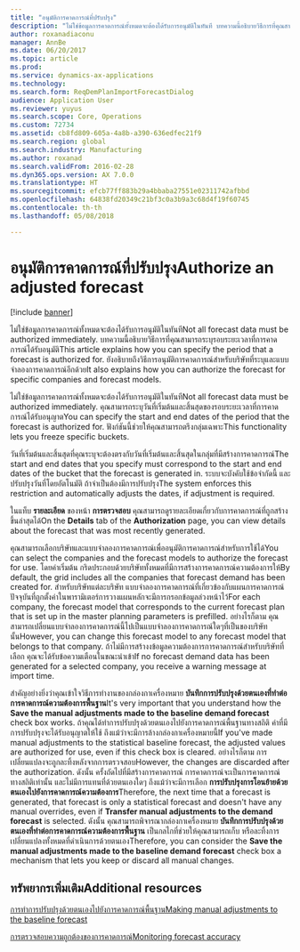 ```yaml
---
title: "อนุมัติการคาดการณ์ที่ปรับปรุง"
description: "ไม่ใช่ข้อมูลการคาดการณ์ทั้งหมดจะต้องได้รับการอนุมัติในทันที บทความนี้อธิบายวิธีการที่คุณสามารถระบุรอบระยะเวลาที่การคาดการณ์ได้รับอนุมัติ ยังอธิบายถึงวิธีการอนุมัติการคาดการณ์สำหรับบริษัทที่ระบุและแบบจำลองการคาดการณ์อีกด้วย"
author: roxanadiaconu
manager: AnnBe
ms.date: 06/20/2017
ms.topic: article
ms.prod: 
ms.service: dynamics-ax-applications
ms.technology: 
ms.search.form: ReqDemPlanImportForecastDialog
audience: Application User
ms.reviewer: yuyus
ms.search.scope: Core, Operations
ms.custom: 72734
ms.assetid: cb8fd809-605a-4a8b-a390-636edfec21f9
ms.search.region: global
ms.search.industry: Manufacturing
ms.author: roxanad
ms.search.validFrom: 2016-02-28
ms.dyn365.ops.version: AX 7.0.0
ms.translationtype: HT
ms.sourcegitcommit: efcb77ff883b29a4bbaba27551e02311742afbbd
ms.openlocfilehash: 64838fd20349c21bf3c0a3b9a3c68d4f19f60745
ms.contentlocale: th-th
ms.lasthandoff: 05/08/2018

---
```


# <a name="authorize-an-adjusted-forecast"></a><span data-ttu-id="6084e-105">อนุมัติการคาดการณ์ที่ปรับปรุง</span><span class="sxs-lookup"><span data-stu-id="6084e-105">Authorize an adjusted forecast</span></span>

[!include [banner](../includes/banner.md)]

<span data-ttu-id="6084e-106">ไม่ใช่ข้อมูลการคาดการณ์ทั้งหมดจะต้องได้รับการอนุมัติในทันที</span><span class="sxs-lookup"><span data-stu-id="6084e-106">Not all forecast data must be authorized immediately.</span></span> <span data-ttu-id="6084e-107">บทความนี้อธิบายวิธีการที่คุณสามารถระบุรอบระยะเวลาที่การคาดการณ์ได้รับอนุมัติ</span><span class="sxs-lookup"><span data-stu-id="6084e-107">This article explains how you can specify the period that a forecast is authorized for.</span></span> <span data-ttu-id="6084e-108">ยังอธิบายถึงวิธีการอนุมัติการคาดการณ์สำหรับบริษัทที่ระบุและแบบจำลองการคาดการณ์อีกด้วย</span><span class="sxs-lookup"><span data-stu-id="6084e-108">It also explains how you can authorize the forecast for specific companies and forecast models.</span></span>

<span data-ttu-id="6084e-109">ไม่ใช่ข้อมูลการคาดการณ์ทั้งหมดจะต้องได้รับการอนุมัติในทันที</span><span class="sxs-lookup"><span data-stu-id="6084e-109">Not all forecast data must be authorized immediately.</span></span> <span data-ttu-id="6084e-110">คุณสามารถระบุวันที่เริ่มต้นและสิ้นสุดของรอบระยะเวลาที่การคาดการณ์ได้รับอนุญาต</span><span class="sxs-lookup"><span data-stu-id="6084e-110">You can specify the start and end dates of the period that the forecast is authorized for.</span></span> <span data-ttu-id="6084e-111">ฟังก์ชันนี้ช่วยให้คุณสามารถตรึงกลุ่มเฉพาะ</span><span class="sxs-lookup"><span data-stu-id="6084e-111">This functionality lets you freeze specific buckets.</span></span> 

<span data-ttu-id="6084e-112">วันที่เริ่มต้นและสิ้นสุดที่คุณระบุจะต้องตรงกับวันที่เริ่มต้นและสิ้นสุดในกลุ่มที่มีสร้างการคาดการณ์</span><span class="sxs-lookup"><span data-stu-id="6084e-112">The start and end dates that you specify must correspond to the start and end dates of the bucket that the forecast is generated in.</span></span> <span data-ttu-id="6084e-113">ระบบจะบังคับใช้ข้อจำกัดนี้ และปรับปรุงวันที่โดยอัตโนมัติ ถ้าจำเป็นต้องมีการปรับปรุง</span><span class="sxs-lookup"><span data-stu-id="6084e-113">The system enforces this restriction and automatically adjusts the dates, if adjustment is required.</span></span> 

<span data-ttu-id="6084e-114">ในแท็บ **รายละเอียด** ของหน้า **การตรวจสอบ** คุณสามารถดูรายละเอียดเกี่ยวกับการคาดการณ์ที่ถูกสร้างขึ้นล่าสุดได้</span><span class="sxs-lookup"><span data-stu-id="6084e-114">On the **Details** tab of the **Authorization** page, you can view details about the forecast that was most recently generated.</span></span> 

<span data-ttu-id="6084e-115">คุณสามารถเลือกบริษัทและแบบจำลองการคาดการณ์เพื่ออนุมัติการคาดการณ์สำหรับการใช้ได้</span><span class="sxs-lookup"><span data-stu-id="6084e-115">You can select the companies and the forecast models to authorize the forecast for use.</span></span> <span data-ttu-id="6084e-116">โดยค่าเริ่มต้น กริดประกอบด้วยบริษัททั้งหมดที่มีการสร้างการคาดการณ์ความต้องการให้</span><span class="sxs-lookup"><span data-stu-id="6084e-116">By default, the grid includes all the companies that forecast demand has been created for.</span></span> <span data-ttu-id="6084e-117">สำหรับบริษัทแต่ละบริษัท แบบจำลองการคาดการณ์ที่เกี่ยวข้องกับแผนการคาดการณ์ปัจจุบันที่ถูกตั้งค่าในพารามิเตอร์การวางแผนหลักจะมีการกรอกข้อมูลล่วงหน้าไว้</span><span class="sxs-lookup"><span data-stu-id="6084e-117">For each company, the forecast model that corresponds to the current forecast plan that is set up in the master planning parameters is prefilled.</span></span> <span data-ttu-id="6084e-118">อย่างไรก็ตาม คุณสามารถเปลี่ยนแบบจำลองการคาดการณ์นี้ไปเป็นแบบจำลองการคาดการณ์ใดๆที่เป็นของบริษัทนั้น</span><span class="sxs-lookup"><span data-stu-id="6084e-118">However, you can change this forecast model to any forecast model that belongs to that company.</span></span> <span data-ttu-id="6084e-119">ถ้าไม่มีการสร้างงข้อมูลความต้องการการคาดการณ์สำหรับบริษัทที่เลือก คุณจะได้รับข้อความเตือนในขณะนำเข้า</span><span class="sxs-lookup"><span data-stu-id="6084e-119">If no forecast demand data has been generated for a selected company, you receive a warning message at import time.</span></span> 

<span data-ttu-id="6084e-120">สำคัญอย่างยิ่งว่าคุณเข้าใจวิธีการทำงานของกล่องกาเครื่องหมาย **บันทึกการปรับปรุงด้วยตนเองที่ทำต่อการคาดการณ์ความต้องการพื้นฐาน**</span><span class="sxs-lookup"><span data-stu-id="6084e-120">It's very important that you understand how the **Save the manual adjustments made to the baseline demand forecast** check box works.</span></span> <span data-ttu-id="6084e-121">ถ้าคุณได้ทำการปรับปรุงด้วยตนเองไปยังการคาดการณ์พื้นฐานทางสถิติ ค่าที่มีการปรับปรุงจะได้รับอนุญาตให้ใช้ ถึงแม้ว่าจะมีการล้างกล่องกาเครื่องหมายนี้</span><span class="sxs-lookup"><span data-stu-id="6084e-121">If you've made manual adjustments to the statistical baseline forecast, the adjusted values are authorized for use, even if this check box is cleared.</span></span> <span data-ttu-id="6084e-122">อย่างไรก็ตาม การเปลี่ยนแปลงจะถูกละทิ้งหลังจากการตรวจสอบ</span><span class="sxs-lookup"><span data-stu-id="6084e-122">However, the changes are discarded after the authorization.</span></span> <span data-ttu-id="6084e-123">ดังนั้น ครั้งถัดไปที่มีสร้างการคาดการณ์ การคาดการณ์จะเป็นการคาดการณ์ทางสถิติเท่านั้น และไม่มีการแทนที่ด้วยตนเองใดๆ ถึงแม้ว่าจะมีการเลือก **การปรับปรุงการโอนย้ายด้วยตนเองไปยังการคาดการณ์ความต้องการ**</span><span class="sxs-lookup"><span data-stu-id="6084e-123">Therefore, the next time that a forecast is generated, that forecast is only a statistical forecast and doesn't have any manual overrides, even if **Transfer manual adjustments to the demand forecast** is selected.</span></span> <span data-ttu-id="6084e-124">ดังนั้น คุณสามารถพิจารณากล่องกาเครื่องหมาย **บันทึกการปรับปรุงด้วยตนเองที่ทำต่อการคาดการณ์ความต้องการพื้นฐาน** เป็นกลไกที่ช่วยให้คุณสามารถเก็บ หรือละทิ้งการเปลี่ยนแปลงทั้งหมดที่ดำเนินการด้วยตนเอง</span><span class="sxs-lookup"><span data-stu-id="6084e-124">Therefore, you can consider the **Save the manual adjustments made to the baseline demand forecast** check box a mechanism that lets you keep or discard all manual changes.</span></span>

<a name="additional-resources"></a><span data-ttu-id="6084e-125">ทรัพยากรเพิ่มเติม</span><span class="sxs-lookup"><span data-stu-id="6084e-125">Additional resources</span></span>
--------

[<span data-ttu-id="6084e-126">การทำการปรับปรุงด้วยตนเองไปยังการคาดการณ์พื้นฐาน</span><span class="sxs-lookup"><span data-stu-id="6084e-126">Making manual adjustments to the baseline forecast</span></span>](manual-adjustments-baseline-forecast.md)

[<span data-ttu-id="6084e-127">การตรวจสอบความถูกต้องของการคาดการณ์</span><span class="sxs-lookup"><span data-stu-id="6084e-127">Monitoring forecast accuracy</span></span>](monitor-forecast-accuracy.md)




